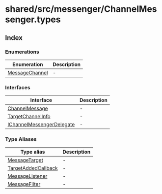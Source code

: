 # shared/src/messenger/ChannelMessenger.types

## Index

### Enumerations

| Enumeration                                       | Description |
| ------------------------------------------------- | ----------- |
| [MessageChannel](enumerations/message-channel/index.md) | -           |

### Interfaces

| Interface                                                               | Description |
| ----------------------------------------------------------------------- | ----------- |
| [ChannelMessage](interfaces/channel-message/index.md)                         | -           |
| [TargetChannelInfo](interfaces/target-channel-info/index.md.md)                  | -           |
| [IChannelMessengerDelegate](interfaces/i-channel-messenger-delegate/index.md) | -           |

### Type Aliases

| Type alias                                                   | Description |
| ------------------------------------------------------------ | ----------- |
| [MessageTarget](type-aliases/message-target.md)              | -           |
| [TargetAddedCallback](type-aliases/target-added-callback.md) | -           |
| [MessageListener](type-aliases/message-listener.md)          | -           |
| [MessageFilter](type-aliases/message-filter.md)              | -           |
